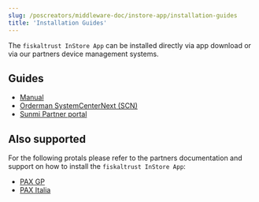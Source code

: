 ```yaml
---
slug: /poscreators/middleware-doc/instore-app/installation-guides
title: 'Installation Guides'
---
```


The `fiskaltrust InStore App` can be installed directly via app download or via our partners device management systems.

## Guides

- [Manual](manual/manual-guide.md)
- [Orderman SystemCenterNext (SCN)](orderman/orderman-guide.md)
- [Sunmi Partner portal](sunmi/sunmi-guide.md)

## Also supported

For the following protals please refer to the partners documentation and support on how to install the `fiskaltrust InStore App`:

- [PAX GP](https://www.whatspos.com)
- [PAX Italia](https://paxitalia.whatspos.com)
